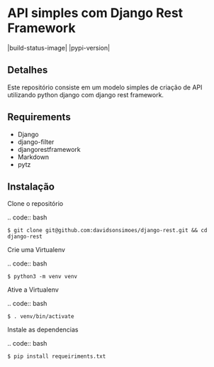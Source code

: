 API simples com Django Rest Framework
=======================

|build-status-image| |pypi-version|

Detalhes
--------

Este repositório consiste em um modelo simples de criação de API utilizando python django com django rest framework.

Requirements
------------

-  Django
-  django-filter
-  djangorestframework
-  Markdown
-  pytz

Instalação
------------

Clone o repositório

.. code:: bash

    $ git clone git@github.com:davidsonsimoes/django-rest.git && cd django-rest
    
Crie uma Virtualenv

.. code:: bash

    $ python3 -m venv venv
    
Ative a Virtualenv

.. code:: bash

    $ . venv/bin/activate
    
Instale as dependencias

.. code:: bash

    $ pip install requeiriments.txt

